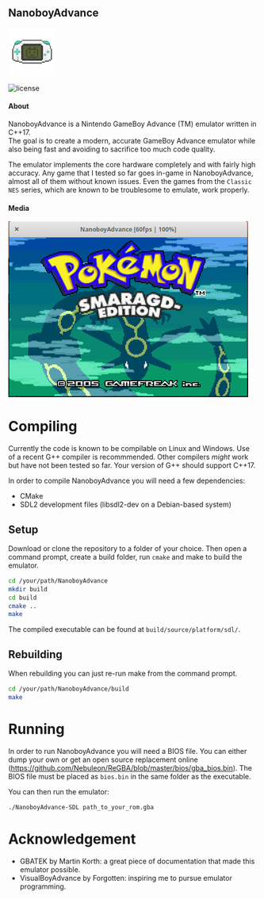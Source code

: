 <h2>NanoboyAdvance</h2>

![logo](media/logo.png)

![license](https://img.shields.io/github/license/fleroviux/NanoboyAdvance)

#### About

NanoboyAdvance is a Nintendo GameBoy Advance (TM) emulator written in C++17.<br>
The goal is to create a modern, accurate GameBoy Advance emulator while also being fast
and avoiding to sacrifice too much code quality.

The emulator implements the core hardware completely and with fairly high accuracy.
Any game that I tested so far goes in-game in NanoboyAdvance, almost all of them without known issues.
Even the games from the `Classic NES` series, which are known to be troublesome to emulate, work properly. 

#### Media

![screenshot1](media/screenshot1.png)

# Compiling

Currently the code is known to be compilable on Linux and Windows.
Use of a recent G++ compiler is recommmended. Other compilers *might* work but have not been tested so far.
Your version of G++ should support C++17.

In order to compile NanoboyAdvance you will need a few dependencies:
- CMake
- SDL2 development files (libsdl2-dev on a Debian-based system)

## Setup

Download or clone the repository to a folder of your choice.
Then open a command prompt, create a build folder, run `cmake` and make to build the emulator.
```bash
cd /your/path/NanoboyAdvance
mkdir build
cd build
cmake ..
make
```
The compiled executable can be found at `build/source/platform/sdl/`.

## Rebuilding

When rebuilding you can just re-run make from the command prompt.
```bash
cd /your/path/NanoboyAdvance/build
make
```

# Running

In order to run NanoboyAdvance you will need a BIOS file.
You can either dump your own or get an open source replacement online (https://github.com/Nebuleon/ReGBA/blob/master/bios/gba_bios.bin).
The BIOS file must be placed as `bios.bin` in the same folder as the executable.

You can then run the emulator:
```bash
./NanoboyAdvance-SDL path_to_your_rom.gba
```

# Acknowledgement

- GBATEK by Martin Korth: a great piece of documentation that made this emulator possible.
- VisualBoyAdvance by Forgotten: inspiring me to pursue emulator programming.
